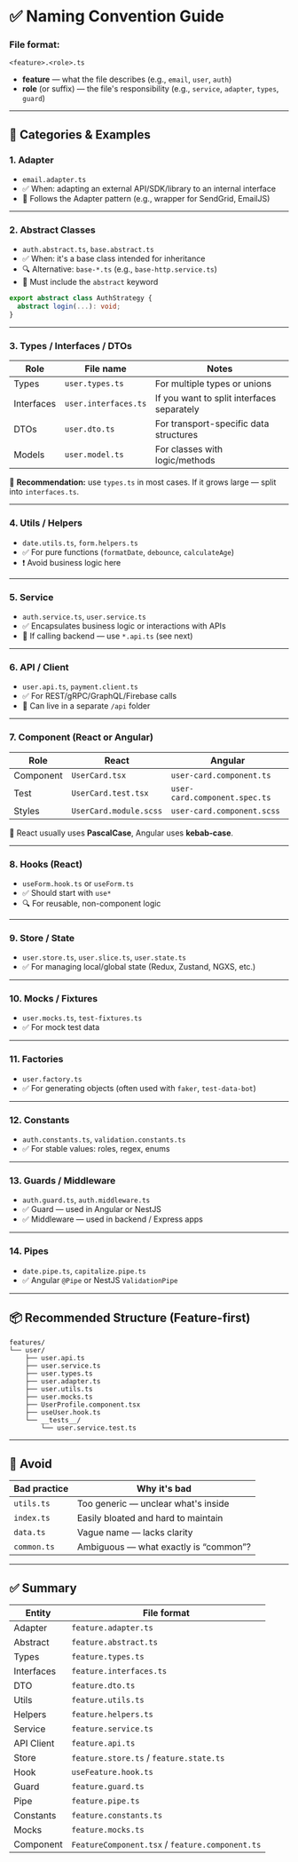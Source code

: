 # ✅ Naming Convention Guide

### File format:
```
<feature>.<role>.ts
```

- **feature** — what the file describes (e.g., `email`, `user`, `auth`)
- **role** (or suffix) — the file's responsibility (e.g., `service`, `adapter`, `types`, `guard`)

---

## 📂 Categories & Examples

### 1. Adapter

- `email.adapter.ts`
- ✅ When: adapting an external API/SDK/library to an internal interface  
- 🧠 Follows the Adapter pattern (e.g., wrapper for SendGrid, EmailJS)

---

### 2. Abstract Classes

- `auth.abstract.ts`, `base.abstract.ts`
- ✅ When: it's a base class intended for inheritance  
- 🔍 Alternative: `base-*.ts` (e.g., `base-http.service.ts`)
- 🔑 Must include the `abstract` keyword

```ts
export abstract class AuthStrategy {
  abstract login(...): void;
}
```

---

### 3. Types / Interfaces / DTOs

| Role        | File name            | Notes                                             |
|-------------|----------------------|---------------------------------------------------|
| Types       | `user.types.ts`      | For multiple types or unions                     |
| Interfaces  | `user.interfaces.ts` | If you want to split interfaces separately        |
| DTOs        | `user.dto.ts`        | For transport-specific data structures            |
| Models      | `user.model.ts`      | For classes with logic/methods                   |

🔹 **Recommendation:** use `types.ts` in most cases. If it grows large — split into `interfaces.ts`.

---

### 4. Utils / Helpers

- `date.utils.ts`, `form.helpers.ts`
- ✅ For pure functions (`formatDate`, `debounce`, `calculateAge`)
- ❗ Avoid business logic here

---

### 5. Service

- `auth.service.ts`, `user.service.ts`
- ✅ Encapsulates business logic or interactions with APIs
- 🔸 If calling backend — use `*.api.ts` (see next)

---

### 6. API / Client

- `user.api.ts`, `payment.client.ts`
- ✅ For REST/gRPC/GraphQL/Firebase calls
- 🔄 Can live in a separate `/api` folder

---

### 7. Component (React or Angular)

| Role       | React                | Angular                         |
|------------|----------------------|----------------------------------|
| Component  | `UserCard.tsx`       | `user-card.component.ts`         |
| Test       | `UserCard.test.tsx`  | `user-card.component.spec.ts`    |
| Styles     | `UserCard.module.scss` | `user-card.component.scss`    |

🔹 React usually uses **PascalCase**, Angular uses **kebab-case**.

---

### 8. Hooks (React)

- `useForm.hook.ts` or `useForm.ts`
- ✅ Should start with `use*`
- 🔍 For reusable, non-component logic

---

### 9. Store / State

- `user.store.ts`, `user.slice.ts`, `user.state.ts`
- ✅ For managing local/global state (Redux, Zustand, NGXS, etc.)

---

### 10. Mocks / Fixtures

- `user.mocks.ts`, `test-fixtures.ts`
- ✅ For mock test data

---

### 11. Factories

- `user.factory.ts`
- ✅ For generating objects (often used with `faker`, `test-data-bot`)

---

### 12. Constants

- `auth.constants.ts`, `validation.constants.ts`
- ✅ For stable values: roles, regex, enums

---

### 13. Guards / Middleware

- `auth.guard.ts`, `auth.middleware.ts`
- ✅ Guard — used in Angular or NestJS  
- ✅ Middleware — used in backend / Express apps

---

### 14. Pipes

- `date.pipe.ts`, `capitalize.pipe.ts`
- ✅ Angular `@Pipe` or NestJS `ValidationPipe`

---

## 📦 Recommended Structure (Feature-first)

```
features/
└── user/
    ├── user.api.ts
    ├── user.service.ts
    ├── user.types.ts
    ├── user.adapter.ts
    ├── user.utils.ts
    ├── user.mocks.ts
    ├── UserProfile.component.tsx
    ├── useUser.hook.ts
    └── __tests__/
        └── user.service.test.ts
```

---

## 🧨 Avoid

| Bad practice  | Why it's bad                                |
|---------------|---------------------------------------------|
| `utils.ts`     | Too generic — unclear what's inside         |
| `index.ts`     | Easily bloated and hard to maintain         |
| `data.ts`      | Vague name — lacks clarity                  |
| `common.ts`    | Ambiguous — what exactly is “common”?       |

---

## ✅ Summary

| Entity       | File format                          |
|--------------|---------------------------------------|
| Adapter      | `feature.adapter.ts`                 |
| Abstract     | `feature.abstract.ts`                |
| Types        | `feature.types.ts`                   |
| Interfaces   | `feature.interfaces.ts`              |
| DTO          | `feature.dto.ts`                     |
| Utils        | `feature.utils.ts`                   |
| Helpers      | `feature.helpers.ts`                 |
| Service      | `feature.service.ts`                 |
| API Client   | `feature.api.ts`                     |
| Store        | `feature.store.ts` / `feature.state.ts` |
| Hook         | `useFeature.hook.ts`                 |
| Guard        | `feature.guard.ts`                   |
| Pipe         | `feature.pipe.ts`                    |
| Constants    | `feature.constants.ts`               |
| Mocks        | `feature.mocks.ts`                   |
| Component    | `FeatureComponent.tsx` / `feature.component.ts` |
